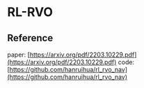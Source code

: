 # RL-RVO

## Reference

paper: [https://arxiv.org/pdf/2203.10229.pdf](https://arxiv.org/pdf/2203.10229.pdf)
code: [https://github.com/hanruihua/rl_rvo_nav](https://github.com/hanruihua/rl_rvo_nav)
